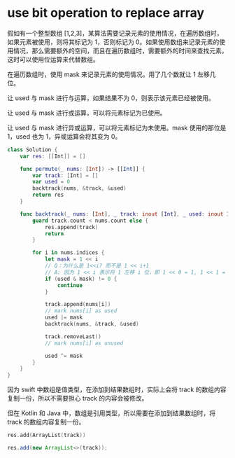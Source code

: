 # use bit operation to replace array

假如有一个整型数组 [1,2,3]，某算法需要记录元素的使用情况，在遍历数组时，如果元素被使用，则将其标记为 1，否则标记为 0。如果使用数组来记录元素的使用情况，那么需要额外的空间，而且在遍历数组时，需要额外的时间来查找元素。这时可以使用位运算来代替数组。

在遍历数组时，使用 mask 来记录元素的使用情况。用了几个数就让 1 左移几位。

让 used 与 mask 进行与运算，如果结果不为 0，则表示该元素已经被使用。

让 used 与 mask 进行或运算，可以将元素标记为已使用。

让 used 与 mask 进行异或运算，可以将元素标记为未使用。mask 使用的那位是 1，used 也为 1，异或运算会将其变为 0。

```swift
class Solution {
    var res: [[Int]] = []

    func permute(_ nums: [Int]) -> [[Int]] {
        var track: [Int] = []
        var used = 0
        backtrack(nums, &track, &used)
        return res
    }

    func backtrack(_ nums: [Int], _ track: inout [Int], _ used: inout Int) {
        guard track.count < nums.count else {
            res.append(track)
            return
        }

        for i in nums.indices {
            let mask = 1 << i
            // Q：为什么是 1<<i? 而不是 1 << i+1
            // A: 因为 1 << i 表示将 1 左移 i 位，即 1 << 0 = 1, 1 << 1 = 2, 1 << 2 = 4
            if (used & mask) != 0 {
                continue
            }

            track.append(nums[i])
            // mark nums[i] as used
            used |= mask
            backtrack(nums, &track, &used)

            track.removeLast()
            // mark nums[i] as unused

            used ^= mask
        }
    }
}
```

因为 swift 中数组是值类型，在添加到结果数组时，实际上会将 track 的数组内容复制一份，所以不需要担心 track 的内容会被修改。

但在 Kotlin 和 Java 中，数组是引用类型，所以需要在添加到结果数组时，将 track 的数组内容复制一份。

```kotlin
res.add(ArrayList(track))
```

```java
res.add(new ArrayList<>(track));
```

